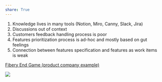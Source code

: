 ```yaml
---
share: True
---
```

1.  Knowledge lives in many tools (Notion, Miro, Canny, Slack, Jira)
2.  Discussions out of context
3.  Customers feedback handling process is poor
4.  Features prioritization process is ad-hoc and mostly based on gut feelings
5.  Connection between features specification and features as work items is weak

[Fibery End Game (product company example)](https://fibery.io/blog/fibery-end-game-product-company-example/)

![](https://fibery.io/blog/knowledege-architecture-cheatsheet.png)

